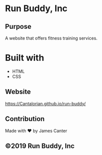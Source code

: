 # Run Buddy, Inc

## Purpose  
A website that offers fitness training services.

# Built with 
* HTML
* CSS

## Website
https://Cantalorian.github.io/run-buddy/

## Contribution
Made with ❤️ by James Canter

## ©️2019 Run Buddy, Inc
